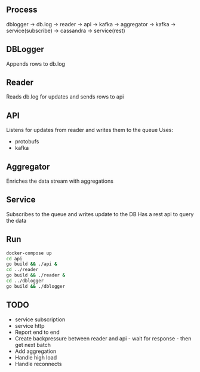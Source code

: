 ## Process

dblogger -> db.log -> reader -> api -> kafka -> aggregator -> kafka -> service(subscribe) -> cassandra -> service(rest)

## DBLogger

Appends rows to db.log

## Reader

Reads db.log for updates and sends rows to api

## API

Listens for updates from reader and writes them to the queue
Uses:

* protobufs
* kafka

## Aggregator

Enriches the data stream with aggregations

## Service

Subscribes to the queue and writes update to the DB
Has a rest api to query the data

## Run

```bash
docker-compose up
cd api
go build && ./api &
cd ../reader
go build && ./reader &
cd ../dblogger
go build && ./dblogger
```

## TODO

* service subscription
* service http
* Report end to end
* Create backpressure between reader and api - wait for response - then get next batch
* Add aggregation
* Handle high load
* Handle reconnects
